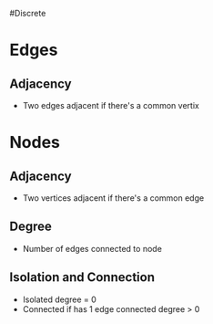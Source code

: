 #Discrete 
# Edges
## Adjacency 
- Two edges adjacent if there's a common vertix
# Nodes
## Adjacency  
- Two vertices adjacent if there's a common edge
## Degree
- Number of edges connected to node
## Isolation and Connection
- Isolated degree = 0
- Connected if has 1 edge connected degree > 0 
